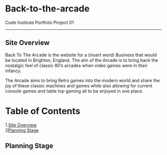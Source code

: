 # Back-to-the-arcade
Code Institute Portfolio Project 01

---

## Site Overview
Back To The Arcade is the website for a (insert word) Business that would be located in Brighton, England. The aim of the Arcade is to bring back the nostalgic feel of classic 80’s arcades when video games were in their infancy.

The Arcade aims to bring Retro games into the modern world and share the joy of these classic machines and games while also allowing for current console games and table top gaming all to be enjoyed in one place.

# Table of Contents
1.[Site Overview]()  
2[Planning Stage]()

## Planning Stage
